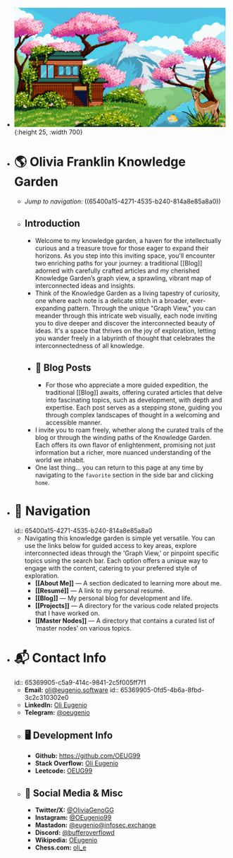 - ![image.png](../assets/image_1698081533733_0.png){:height 25, :width 700}
- # 🌎 Olivia Franklin Knowledge Garden
	- *Jump to navigation:* ((65400a15-4271-4535-b240-814a8e85a8a0))
	- ## Introduction
		- Welcome to my knowledge garden, a haven for the intellectually curious and a treasure trove for those eager to expand their horizons. As you step into this inviting space, you'll encounter two enriching paths for your journey: a traditional [[Blog]] adorned with carefully crafted articles and my cherished Knowledge Garden’s graph view, a sprawling, vibrant map of interconnected ideas and insights.
		- Think of the Knowledge Garden as a living tapestry of curiosity, one where each note is a delicate stitch in a broader, ever-expanding pattern. Through the unique "Graph View," you can meander through this intricate web visually, each node inviting you to dive deeper and discover the interconnected beauty of ideas. It's a space that thrives on the joy of exploration, letting you wander freely in a labyrinth of thought that celebrates the interconnectedness of all knowledge.
		- ##  📜 Blog Posts
			- For those who appreciate a more guided expedition, the traditional [[Blog]] awaits, offering curated articles that delve into fascinating topics, such as development, with depth and expertise. Each post serves as a stepping stone, guiding you through complex landscapes of thought in a welcoming and accessible manner.
		- I invite you to roam freely, whether along the curated trails of the blog or through the winding paths of the Knowledge Garden. Each offers its own flavor of enlightenment, promising not just information but a richer, more nuanced understanding of the world we inhabit.
		- One last thing... you can return to this page at any time by navigating to the `favorite` section in the side bar and clicking `home`.
- #  🧭 Navigation
  id:: 65400a15-4271-4535-b240-814a8e85a8a0
	- Navigating this knowledge garden is simple yet versatile. You can use the links below for guided access to key areas, explore interconnected ideas through the 'Graph View,' or pinpoint specific topics using the search bar. Each option offers a unique way to engage with the content, catering to your preferred style of exploration.
		- **[[About Me]]** — A section dedicated to learning more about me.
		- **[[Resumé]]**  — A link to my personal resumé.
		- **[[Blog]]** — My personal blog for development and life.
		- **[[Projects]]** — A directory for the various code related projects that I have worked on.
		- **[[Master Nodes]]** — A directory that contains a curated list of ‘master nodes’ on various topics.
- # 📬 Contact Info
  id:: 65369905-c5a9-414c-9841-2c5f005ff7f1
	- **Email:** [oli@eugenio.software](email:oli@eugenio.software)
	  id:: 65369905-0fd5-4b6a-8fbd-3c2c310302e0
	- **LinkedIn:** [Oli Eugenio](https://www.linkedin.com/in/oli-eugenio)
	- **Telegram:** [@oeugenio](https://t.me/oeugenio)
	- ## 🖥️ Development Info
		- **Github:** https://github.com/OEUG99
		- **Stack Overflow:** [Oli Eugenio](https://stackoverflow.com/users/21506081/oli-eugenio)
		- **Leetcode:** [OEUG99](https://leetcode.com/OEUG99/)
	- ## 📲 Social Media & Misc
		- **Twitter/X:** [@OliviaGenoGG](x.com/OliviaGenoGG)
		- **Instagram:** [@OEugenio99](instagram.com/oeugenio99)
		- **Mastadon:** [@eugenio@infosec.exchange](https://infosec.exchange/@eugenio)
		- **Discord:** [@bufferoverflowd](https://discord.com/users/1164374755277799444)
		- **Wikipedia:** [OEugenio](https://en.wikipedia.org/wiki/User:OEugenio)
		- **Chess.com:** [oli_e](https://www.chess.com/member/oli_e)
